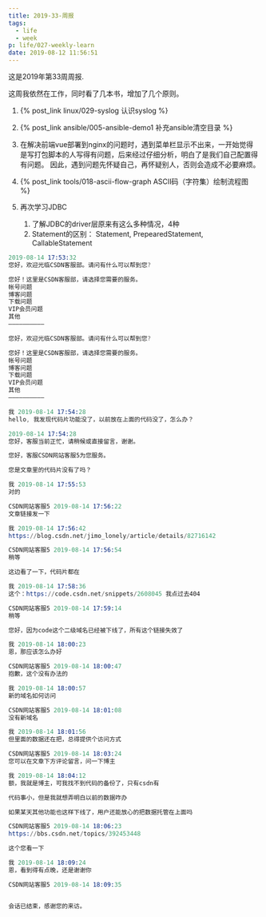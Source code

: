 ```yaml
---
title: 2019-33-周报
tags:
  - life
  - week
p: life/027-weekly-learn
date: 2019-08-12 11:56:51
---
```


这是2019年第33周周报.

这周我依然在工作，同时看了几本书，增加了几个原则。

1. {% post_link linux/029-syslog 认识syslog %}

2. {% post_link ansible/005-ansible-demo1 补充ansible清空目录 %}

3. 在解决前端vue部署到nginx的问题时，遇到菜单栏显示不出来，一开始觉得是写打包脚本的人写得有问题，后来经过仔细分析，明白了是我们自己配置得有问题。
    因此，遇到问题先怀疑自己，再怀疑别人，否则会造成不必要麻烦。

4. {% post_link tools/018-ascii-flow-graph ASCII码（字符集）绘制流程图 %}

5. 再次学习JDBC
    1. 了解JDBC的driver层原来有这么多种情况，4种
    2. Statement的区别： Statement, PrepearedStatement, CallableStatement



```s
2019-08-14 17:53:32
您好，欢迎光临CSDN客服部。请问有什么可以帮到您?

您好！这里是CSDN客服部，请选择您需要的服务。
帐号问题
博客问题
下载问题
VIP会员问题
其他
——————————

您好，欢迎光临CSDN客服部。请问有什么可以帮到您?

您好！这里是CSDN客服部，请选择您需要的服务。
帐号问题
博客问题
下载问题
VIP会员问题
其他
——————————

我 2019-08-14 17:54:28
hello, 我发现代码片功能没了，以前放在上面的代码没了，怎么办？

2019-08-14 17:54:28
您好，客服当前正忙，请稍候或直接留言，谢谢。

您好，客服CSDN网站客服5为您服务。

您是文章里的代码片没有了吗？

我 2019-08-14 17:55:53
对的

CSDN网站客服5 2019-08-14 17:56:22
文章链接发一下

我 2019-08-14 17:56:42
https://blog.csdn.net/jimo_lonely/article/details/82716142

CSDN网站客服5 2019-08-14 17:56:54
稍等

这边看了一下，代码片都在

我 2019-08-14 17:58:36
这个：https://code.csdn.net/snippets/2608045 我点过去404

CSDN网站客服5 2019-08-14 17:59:14
稍等

您好，因为code这个二级域名已经被下线了，所有这个链接失效了

我 2019-08-14 18:00:23
恩，那应该怎么办好

CSDN网站客服5 2019-08-14 18:00:47
抱歉，这个没有办法的

我 2019-08-14 18:00:57
新的域名如何访问

CSDN网站客服5 2019-08-14 18:01:08
没有新域名

我 2019-08-14 18:01:56
但里面的数据还在把，总得提供个访问方式

CSDN网站客服5 2019-08-14 18:03:24
您可以在文章下方评论留言，问一下博主

我 2019-08-14 18:04:12
额，我就是博主，可我找不到代码的备份了，只有csdn有

代码事小，但是我就想弄明白以前的数据咋办

如果某天其他功能也这样下线了，用户还能放心的把数据托管在上面吗

CSDN网站客服5 2019-08-14 18:06:23
https://bbs.csdn.net/topics/392453448

这个您看一下

我 2019-08-14 18:09:24
恩，看到得有点晚，还是谢谢你

CSDN网站客服5 2019-08-14 18:09:35


会话已结束，感谢您的来访。
```